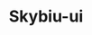---
layout: home
title: Skybiu-ui
titleTemplate: 一个Vue3组件库
hero:
  name: skybiu-ui
  text: 一个Vue3组件库
  actions:
    - theme: brand
      text: 开始
      link: /guide/
    - theme: alt
      text: 在 github 上查看
      link: https://gitee.com/geeksdidi/kittyui

features:
  - icon: 💡
    title: Vue3组件库
    details: 基于vite打包和TypeScript开发
  - icon: 📦
    title: 仅供学习使用
    details: 倾向于Vue3组件库的学习，请勿用于实际生产项目
  - icon: 🛠️
    title: 按需引入
    details: 直接支持按需引入无需配置任何插件。
---